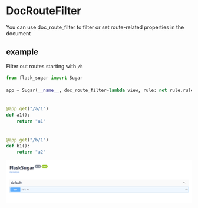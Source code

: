 # DocRouteFilter

You can use doc_route_filter to filter or set route-related properties in the document

## example

Filter out routes starting with `/b`

```python
from flask_sugar import Sugar

app = Sugar(__name__, doc_route_filter=lambda view, rule: not rule.rule.startswith("/b"))


@app.get("/a/1")
def a1():
    return "a1"


@app.get("/b/1")
def b1():
    return "a2"
```

![](img/doc-route-filter.png)